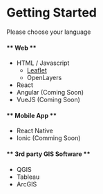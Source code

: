 # Getting Started

Please choose your language

<!-- tabs:start -->

#### ** Web **

- HTML / Javascript
  - [Leaflet](/leaflet.md)
  - OpenLayers
- React
- Angular (Coming Soon)
- VueJS (Coming Soon)

#### ** Mobile App **

- React Native
- Ionic (Comming Soon)

#### ** 3rd party GIS Software **

- QGIS
- Tableau
- ArcGIS

<!-- tabs:end -->
